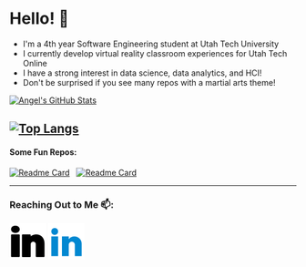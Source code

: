# Hello! 👋

- I'm a 4th year Software Engineering student at Utah Tech University 
- I currently develop virtual reality classroom experiences for Utah Tech Online
- I have a strong interest in data science, data analytics, and HCI!
- Don't be surprised if you see many repos with a martial arts theme!


[![Angel's GitHub Stats](https://github-readme-stats-cbk1-git-master-angel-721.vercel.app/api?username=angel-721&count_private=false&hide=stars&show_icons=true&theme=omni)](https://github.com/angel-721)&nbsp; &nbsp;

[![Top Langs](https://github-readme-stats-cbk1-git-master-angel-721.vercel.app/api/top-langs/?username=angel-721&count_private=false&langs_count=10&hide_progress=true&theme=omni)](https://github.com/angel-721)
---
#### Some Fun Repos:
[![Readme Card](https://github-readme-stats-cbk1-git-master-angel-721.vercel.app/api/pin/?username=angel-721&repo=tweepy-media-bot&theme=omni)](https://github.com/angel-721/tweepy-media-bot)
&nbsp;
[![Readme Card](https://github-readme-stats-cbk1-git-master-angel-721.vercel.app/api/pin/?username=angel-721&repo=UFP&theme=omni)](https://github.com/angel-721/UFP)

---
### Reaching Out to Me 📫: 
[![linkedin](./imgs/linkedin-light.svg)](https://www.linkedin.com/in/angel-velasquez-569102184/#gh-light-mode-only)
[![linkedin](./imgs/linkedin-dark.svg)](https://www.linkedin.com/in/angel-velasquez-569102184/#gh-dark-mode-only)
<!-- SET UP EMAIL LATER[![linkedin](./imgs/linkedin-dark.svg)](mailto:angelvelasquez2002@gmail.com/#gh-dark-mode-only)-->

<!--
**angel-721/angel-721** is a ✨ _special_ ✨ repository because its `README.md` (this file) appears on your GitHub profile.

Here are some ideas to get you started:

- 🔭 I’m currently working on ...
- 🌱 I’m currently learning ...
- 👯 I’m looking to collaborate on ...
- 🤔 I’m looking for help with ...
- 💬 Ask me about ...
- 📫 How to reach me: ...
- 😄 Pronouns: ...
- ⚡ Fun fact: ...
-->
